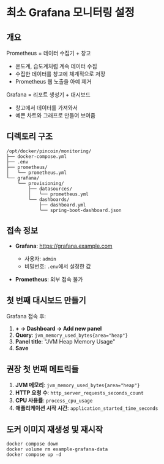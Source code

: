 # 최소 Grafana 모니터링 설정

## 개요

Prometheus = 데이터 수집기 + 창고

- 온도계, 습도계처럼 계속 데이터 수집
- 수집한 데이터를 창고에 체계적으로 저장
- Prometheus 웹 노출을 아예 제거

Grafana = 리포트 생성기 + 대시보드

- 창고에서 데이터를 가져와서
- 예쁜 차트와 그래프로 만들어 보여줌

## 디렉토리 구조

```
/opt/docker/pincoin/monitoring/
├── docker-compose.yml
├── .env
├── prometheus/
│   └── prometheus.yml
└── grafana/
    └── provisioning/
        ├── datasources/
        │   └── prometheus.yml
        └── dashboards/
            ├── dashboard.yml
            └── spring-boot-dashboard.json
```

## 접속 정보

- **Grafana**: https://grafana.example.com
    - 사용자: `admin`
    - 비밀번호: `.env`에서 설정한 값

- **Prometheus**: 외부 접속 불가

## 첫 번째 대시보드 만들기

Grafana 접속 후:

1. **+ → Dashboard → Add new panel**
2. **Query**: `jvm_memory_used_bytes{area="heap"}`
3. **Panel title**: "JVM Heap Memory Usage"
4. **Save**

## 권장 첫 번째 메트릭들

1. **JVM 메모리**: `jvm_memory_used_bytes{area="heap"}`
2. **HTTP 요청 수**: `http_server_requests_seconds_count`
3. **CPU 사용률**: `process_cpu_usage`
4. **애플리케이션 시작 시간**: `application_started_time_seconds`

## 도커 이미지 재생성 및 재시작

```shell
docker compose down
docker volume rm example-grafana-data
docker compose up -d
```